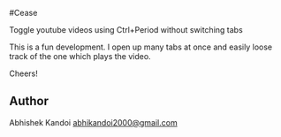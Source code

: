 #Cease

Toggle youtube videos using Ctrl+Period without switching tabs

This is a fun development. I open up many tabs at once and easily loose track of the one which plays the video.

Cheers!

## Author

Abhishek Kandoi <abhikandoi2000@gmail.com>
